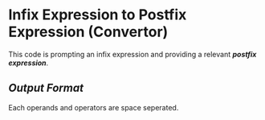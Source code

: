 # Infix Expression to Postfix Expression (Convertor)
This code is prompting an infix expression and providing a relevant ***postfix expression***.

## *Output Format*
Each operands and operators are space seperated.

